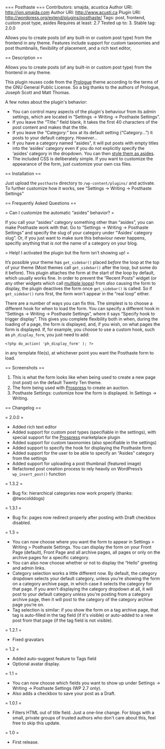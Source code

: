 === Posthaste ===
Contributors: smajda, acustica
Author URI: http://jon.smajda.com
Author URI: http://www.acusti.ca
Plugin URI: http://wordpress.org/extend/plugins/posthaste/
Tags: post, frontend, custom post type, asides
Requires at least: 2.7
Tested up to: 3.
Stable tag: 2.0.0

Allows you to create posts (of any built-in or custom post type) from the frontend in any theme. Features include support for custom taxonomies and post thumbnails, flexibility of placement, and a rich text editor,

== Description ==

Allows you to create posts (of any built-in or custom post type) from the frontend in any theme.

This plugin reuses code from the [Prologue](http://wordpress.org/extend/themes/prologue/) theme according to the terms of the GNU General Public License. So a big thanks to the authors of Prologue, Joseph Scott and Matt Thomas.

A few notes about the plugin's behavior: 

* You can control many aspects of the plugin's behaviour from its admin settings, which are located in “Settings -> Writing -> Posthaste Settings”.
* If you leave the “Title:” field blank, it takes the first 40 characters of the post content and makes that the title.
* If you leave the “Category:” box at its default setting (“Category...”) it posts to your default category. _However..._
* If you have a category named “asides”, it will put posts with empty titles into the ‘asides’ category even if you do not explicitly specify the ‘asides’ category in the dropdown. You can then [style them as asides](http://codex.wordpress.org/Adding_Asides).
* The included CSS is deliberately simple. If you want to customize the appearance of the form, just customize your own css files.

== Installation ==

Just upload the `posthaste` directory to `/wp-content/plugins/` and activate. To further customize how it works, see “Settings -> Writing -> Posthaste Settings”

== Frequently Asked Questions ==

= Can I customize the automatic “asides” behavior? =

If you call your “asides” category something other than “asides”, you can make Posthaste work with that. Go to “Settings -> Writing -> Posthaste Settings” and specify the slug of your category under “‘Asides’ category slug”. Or, if you just want to make sure this behaviour never happens, specifiy anything that _is not_ the name of a category on your blog.

= Help! I activated the plugin but the form isn’t showing up! =

It’s possible your theme has `get_sidebar()` placed _before_ the loop at the top of your theme (Most themes call `get_sidebar()` after the loop, but some do it before). This plugin attaches the form at the start of the loop by default, which usually works fine. In order to prevent the “Recent Posts” widget (or any other widgets which call [multiple loops](http://codex.wordpress.org/The_Loop#Multiple_Loops)) from _also_ causing the form to display, the plugin deactives the form once `get_sidebar()` is called. So if `get_sidebar()` runs first, the form won't appear in the “real loop” either.

There are a number of ways you can fix this. The simplest is to choose a different hook for when to load the form. You can specify a different hook in “Settings -> Writing -> Posthaste Settings”, where it says “Specify hook to trigger display”. This gives you complete flexibility both in when, during the loading of a page, the form is displayed, and, if you wish, on what pages the form is displayed. If, for example, you choose to use a custom hook, such as `ph_display_form`, you just need to add:

`<?php do_action( 'ph_display_form' ); ?>`

in any template file(s), at whichever point you want the Posthaste form to load.

== Screenshots ==

1. This is what the form looks like when being used to create a new page (not post) on the default Twenty Ten theme.
2. The form being used with [Prospress](http://prospress.org/) to create an auction.
3. Posthaste Settings: customize how the form is displayed. In Settings -> Writing.

== Changelog ==

= 2.0.0 =
* Added rich text editor
* Added support for custom post types (specifiable in the settings), with special support for the [Prospress](http://prospress.org/) marketplace plugin
* Added support for custom taxonomies (also specifiable in the settings)
* Added support to specify the hook for displaying the Posthaste form
* Added support for the user to be able to specify an “Asides” category from the settings
* Added support for uploading a post thumbnail (featured image)
* Refactored post creation process to rely heavily on WordPress’s `wp_insert_post()` function

= 1.3.2 =
* Bug fix: hierarchical categories now work properly (thanks: @twocolddogs)

= 1.3.1 =
* Bug fix: pages now redirect properly after posting with Draft checkbox disabled.

= 1.3 =
* You can now choose where you want the form to appear in Settings > Writing > Posthaste Settings. You can display the form on your Front Page (default), Front Page and all archive pages, all pages or only on the archive pages for a specific category.
* You can also now choose whether or not to display the “Hello” greeting and admin links.
* Category selection works a little different now. By default, the category dropdown selects your default category, unless you’re showing the form on a category archive page, in which case it selects the category for that page. If you aren’t displaying the category dropdown at all, it will post to your default category *unless* you're posting from a category archive page, then it will post to the category of the category archive page you’re on.
* Tag selection is similar: if you show the form on a tag archive page, that tag is auto-filled in the tag field (if it's visible) or auto-added to a new post from that page (if the tag field is not visible).

= 1.2.1 =
* Fixed gravatars 

= 1.2 = 
* Added auto-suggest feature to Tags field 
* Optional avatar display. 

= 1.1 =
* You can now choose which fields you want to show up under Settings -> Writing -> Posthaste Settings (WP 2.7 only). 
* Also adds a checkbox to save your post as a Draft. 

= 1.0.1 =
* Filters HTML out of title field. Just a one-line change. For blogs with a small, private groups of trusted authors who don't care about this, feel free to skip this update.

= 1.0 = 
* First release.
